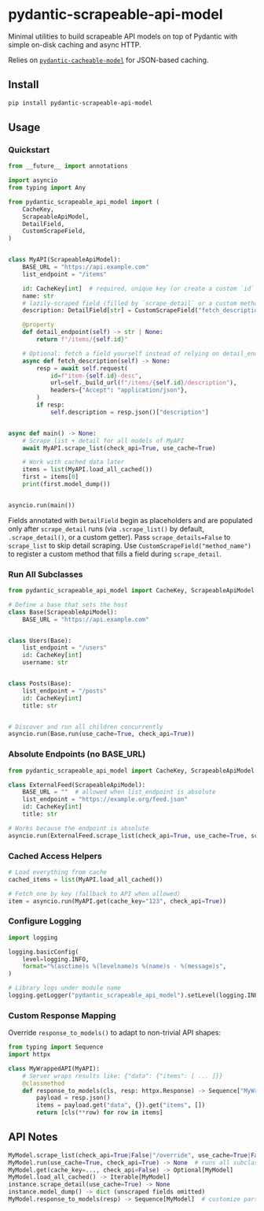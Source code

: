 # pydantic-scrapeable-api-model

Minimal utilities to build scrapeable API models on top of Pydantic with simple on-disk caching and async HTTP.

Relies on [`pydantic-cacheable-model`](https://github.com/jicruz96/pydantic-cacheable-model) for JSON-based caching.

## Install

```bash
pip install pydantic-scrapeable-api-model
```

## Usage

### Quickstart

```python
from __future__ import annotations

import asyncio
from typing import Any

from pydantic_scrapeable_api_model import (
    CacheKey,
    ScrapeableApiModel,
    DetailField,
    CustomScrapeField,
)


class MyAPI(ScrapeableApiModel):
    BASE_URL = "https://api.example.com"
    list_endpoint = "/items"

    id: CacheKey[int]  # required, unique key (or create a custom `id` property)
    name: str
    # lazily-scraped field (filled by `scrape_detail` or a custom method)
    description: DetailField[str] = CustomScrapeField("fetch_description")

    @property
    def detail_endpoint(self) -> str | None:
        return f"/items/{self.id}"

    # Optional: fetch a field yourself instead of relying on detail_endpoint
    async def fetch_description(self) -> None:
        resp = await self.request(
            id=f"item-{self.id}-desc",
            url=self._build_url(f"/items/{self.id}/description"),
            headers={"Accept": "application/json"},
        )
        if resp:
            self.description = resp.json()["description"]


async def main() -> None:
    # Scrape list + detail for all models of MyAPI
    await MyAPI.scrape_list(check_api=True, use_cache=True)

    # Work with cached data later
    items = list(MyAPI.load_all_cached())
    first = items[0]
    print(first.model_dump())


asyncio.run(main())
```

Fields annotated with `DetailField` begin as placeholders and are populated
only after `scrape_detail` runs (via `.scrape_list()` by default, `.scrape_detail()`, or a
custom getter). Pass `scrape_details=False` to `scrape_list` to skip detail scraping. Use
`CustomScrapeField("method_name")` to register a custom
method that fills a field during `scrape_detail`.

### Run All Subclasses

```python
from pydantic_scrapeable_api_model import CacheKey, ScrapeableApiModel

# Define a base that sets the host
class Base(ScrapeableApiModel):
    BASE_URL = "https://api.example.com"


class Users(Base):
    list_endpoint = "/users"
    id: CacheKey[int]
    username: str


class Posts(Base):
    list_endpoint = "/posts"
    id: CacheKey[int]
    title: str


# Discover and run all children concurrently
asyncio.run(Base.run(use_cache=True, check_api=True))
```

### Absolute Endpoints (no BASE_URL)

```python
from pydantic_scrapeable_api_model import CacheKey, ScrapeableApiModel

class ExternalFeed(ScrapeableApiModel):
    BASE_URL = ""  # allowed when list_endpoint is absolute
    list_endpoint = "https://example.org/feed.json"
    id: CacheKey[int]
    title: str

# Works because the endpoint is absolute
asyncio.run(ExternalFeed.scrape_list(check_api=True, use_cache=True, scrape_details=False))
```

### Cached Access Helpers

```python
# Load everything from cache
cached_items = list(MyAPI.load_all_cached())

# Fetch one by key (fallback to API when allowed)
item = asyncio.run(MyAPI.get(cache_key="123", check_api=True))
```

### Configure Logging

```python
import logging

logging.basicConfig(
    level=logging.INFO,
    format="%(asctime)s %(levelname)s %(name)s - %(message)s",
)

# Library logs under module name
logging.getLogger("pydantic_scrapeable_api_model").setLevel(logging.INFO)
```


### Custom Response Mapping

Override `response_to_models()` to adapt to non-trivial API shapes:

```python
from typing import Sequence
import httpx

class MyWrappedAPI(MyAPI):
    # Server wraps results like: {"data": {"items": [ ... ]}}
    @classmethod
    def response_to_models(cls, resp: httpx.Response) -> Sequence["MyWrappedAPI"]:
        payload = resp.json()
        items = payload.get("data", {}).get("items", [])
        return [cls(**row) for row in items]
```


## API Notes

```python
MyModel.scrape_list(check_api=True|False|"/override", use_cache=True|False, scrape_details=True|False) -> list[MyModel]
MyModel.run(use_cache=True, check_api=True) -> None  # runs all subclasses
MyModel.get(cache_key=..., check_api=False) -> Optional[MyModel]
MyModel.load_all_cached() -> Iterable[MyModel]
instance.scrape_detail(use_cache=True) -> None
instance.model_dump() -> dict (unscraped fields omitted)
MyModel.response_to_models(resp) -> Sequence[MyModel]  # customize parsing
```
